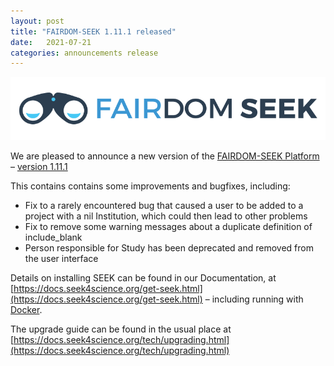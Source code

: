 ```yaml
---
layout: post
title: "FAIRDOM-SEEK 1.11.1 released"
date:   2021-07-21
categories: announcements release
---
```

![SEEK](/images/logo/fairdom-seek-logo-horiz.svg)

We are pleased to announce a new version of the [FAIRDOM-SEEK Platform](/products/seek/) – [version 1.11.1](https://docs.seek4science.org/tech/releases/#version-1111)

This contains contains some improvements and bugfixes, including:

* Fix to a rarely encountered bug that caused a user to be added to a project with a nil Institution, which could then lead to other problems
* Fix to remove some warning messages about a duplicate definition of include_blank
* Person responsible for Study has been deprecated and removed from the user interface

Details on installing SEEK can be found in our Documentation, at [https://docs.seek4science.org/get-seek.html](https://docs.seek4science.org/get-seek.html) – including running with [Docker](https://www.docker.com/).

The upgrade guide can be found in the usual place at [https://docs.seek4science.org/tech/upgrading.html](https://docs.seek4science.org/tech/upgrading.html)
